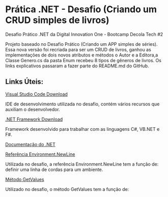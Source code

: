 # Prática .NET - Desafio (Criando um CRUD simples de livros)

Desafio Prático .NET da Digital Innovation One - Bootcamp Decola Tech #2

Projeto baseado no Desafio Prático (Criando um APP simples de séries). Essa nova versão foi recriada para ser um CRUD de livros, 
ganhou as implementações de dois novos atributos e métodos o Autor e a Editora,a Classe Genero.cs da pasta Enum recebeu 8 tipos de gêneros de livros.
Os links explicativos passaram a fazer parte do README.md do GitHub.

## Links Úteis:

[Visual Studio Code Download](https://code.visualstudio.com/Download)

IDE de desenvolvimento utilizada no desafio, contém vários recursos que auxiliam o desenvolvedor.

[.NET Framework Download](https://dotnet.microsoft.com/download/dotnet-framework)

Framework desenvolvido para trabalhar com as linguagens C#, VB.NET e F#.

[Documentação do .NET](https://docs.microsoft.com/pt-br/dotnet/)

[Referência Environment.NewLine](https://docs.microsoft.com/pt-br/dotnet/api/system.environment.newline?view=netcore-3.1)

Utilizada no desafio, a referência Environment.NewLine tem a função de: definir uma linha de cordas para um ambiente.

[Método GetValues](https://docs.microsoft.com/pt-br/dotnet/api/system.enum.getvalues?view=net-6.0)

Utilizado no desafio, o método GetValues tem a função de: 





